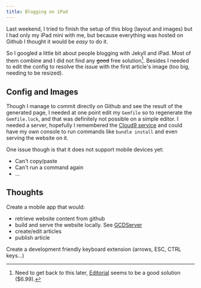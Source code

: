 ```yaml
---
title: Blogging on iPad
---
```


Last weekend, I tried to finish the setup of this blog (layout and images) but I had only my iPad mini with me, but because everything was hosted on Github I thought it would be *easy* to do it.

So I googled a little bit about people blogging with Jekyll and iPad. Most of them combine  and I did not find any ~~good~~ free solution[^1]. Besides I needed to edit the config to resolve the issue with the first article's image (too big, needing to be resized).


## Config and Images

Though I manage to commit directly on Github and see the result of the generated page, I needed at one point edit my `Gemfile` so to regenerate the `Gemfile.lock`, and that was definitely not possible on a simple editor. I needed a server, hopefully I remembered the [Cloud9 service](http://cloud9.io) and could have my own console to run commands like `bundle install` and even serving the website on it.

One issue though is that it does not support mobile devices yet:

* Can't copy/paste
* Can't run a command again
* ...

## Thoughts

Create a mobile app that would:

* retrieve website content from github
* build and serve the website locally. See [GCDServer](https://github.com/swisspol/GCDWebServer)
* create/edit articles
* publish article

Create a development friendly keyboard extension (arrows, ESC, CTRL keys...)


[^1]: Need to get back to this later, [Editorial](http://www.hardscrabble.net/2015/how-to-jekyll-from-ios/) seems to be a good solution ($6.99).